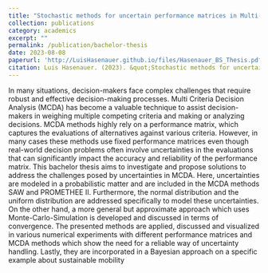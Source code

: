 ```yaml
---
title: "Stochastic methods for uncertain performance matrices in Multi-Criteria Decision Analysis with an application to the transition process towards sustainable mobility"
collection: publications
category: academics
excerpt: ""
permalink: /publication/bachelor-thesis
date: 2023-08-08
paperurl: 'http://LuisHasenauer.github.io/files/Hasenauer_BS_Thesis.pdf'
citation: Luis Hasenauer. (2023). &quot;Stochastic methods for uncertain performance matrices in Multi-Criteria Decision Analysis with an application to the transition process towards sustainable mobility.&quot;'
---
```

In many situations, decision-makers face complex challenges that require robust and effective decision-making processes. Multi Criteria Decision Analysis (MCDA) has become a valuable technique to assist decision-makers in weighing multiple competing criteria and making or analyzing decisions. MCDA methods highly rely on a performance matrix, which captures the evaluations of alternatives against various criteria. However, in many cases
these methods use fixed performance matrices even though real-world decision problems often involve uncertainties in the evaluations that can significantly impact the accuracy and reliability of the performance matrix.
This bachelor thesis aims to investigate and propose solutions to address the challenges posed by uncertainties in MCDA. Here, uncertainties are modeled in a probabilistic matter and are included in the MCDA methods SAW and PROMETHEE II. Furthermore, the normal distribution and the uniform distribution are addressed specifically to model these uncertainties. On the other hand, a more general but approximate approach which uses
Monte-Carlo-Simulation is developed and discussed in terms of convergence. The presented methods are applied, discussed and visualized in various numerical experiments with different performance matrices and MCDA methods which show the need for a reliable way of uncertainty handling. Lastly, they are incorporated in a Bayesian approach on a specific example about sustainable mobility
